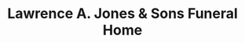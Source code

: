 ---
title: "Lawrence A. Jones & Sons Funeral Home"
url: /kansas-city/lawrence-a-jones-and-sons-funeral-home/
shop: funeral directors
---
